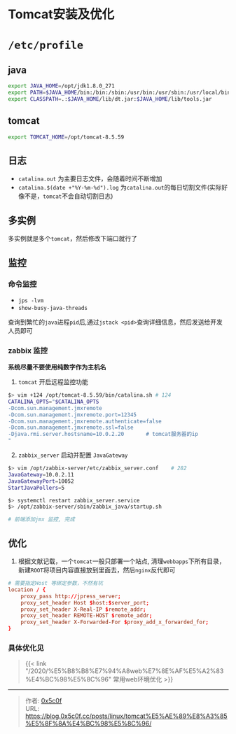 # Tomcat安装及优化


# `/etc/profile`  
## java  
```bash
export JAVA_HOME=/opt/jdk1.8.0_271
export PATH=$JAVA_HOME/bin:/bin:/sbin:/usr/bin:/usr/sbin:/usr/local/bin:/usr/local/sbin:~/bin
export CLASSPATH=.:$JAVA_HOME/lib/dt.jar:$JAVA_HOME/lib/tools.jar
```

## tomcat  
```bash
export TOMCAT_HOME=/opt/tomcat-8.5.59
```

## 日志 
- `catalina.out` 为主要日志文件，会随着时间不断增加  
- `catalina.$(date +"%Y-%m-%d").log` 为`catalina.out`的每日切割文件(实际好像不是，`tomcat`不会自动切割日志) 

## 多实例
多实例就是多个`tomcat`，然后修改下端口就行了

## 监控
### 命令监控 
- `jps -lvm`  
- `show-busy-java-threads`  

查询到繁忙的`java`进程`pid`后,通过`jstack <pid>`查询详细信息，然后发送给开发人员即可  

### zabbix 监控 
 **系统尽量不要使用纯数字作为主机名**   
1. `tomcat` 开启远程监控功能  
```bash
$> vim +124 /opt/tomcat-8.5.59/bin/catalina.sh # 124 
CATALINA_OPTS="$CATALINA_OPTS
-Dcom.sun.management.jmxremote 
-Dcom.sun.management.jmxremote.port=12345 
-Dcom.sun.management.jmxremote.authenticate=false 
-Dcom.sun.management.jmxremote.ssl=false 
-Djava.rmi.server.hostsname=10.0.2.20       # tomcat服务器的ip
"
```
2. `zabbix_server` 启动并配置 `JavaGateway`
```bash
$> vim /opt/zabbix-server/etc/zabbix_server.conf    # 282
JavaGateway=10.0.2.11
JavaGatewayPort=10052
StartJavaPollers=5

$> systemctl restart zabbix_server.service  
$> /opt/zabbix-server/sbin/zabbix_java/startup.sh

# 前端添加jmx 监控, 完成 
```

## 优化  
1. 根据文献记载，一个`tomcat`一般只部署一个站点, 清理`webbapps`下所有目录，新建`ROOT`将项目内容直接放到里面去，然后`nginx`反代即可  
```conf
# 需要指定Host 等绑定参数，不然有坑 
location / {
    proxy_pass http://jpress_server;
    proxy_set_header Host $host:$server_port;
    proxy_set_header X-Real-IP $remote_addr;
    proxy_set_header REMOTE-HOST $remote_addr;
    proxy_set_header X-Forwarded-For $proxy_add_x_forwarded_for;
}
```

### 具体优化见
> {{< link "/2020/%E5%B8%B8%E7%94%A8web%E7%8E%AF%E5%A2%83%E4%BC%98%E5%8C%96" 常用web环境优化 >}} 


---

> 作者: [0x5c0f](https://blog.0x5c0f.cc)  
> URL: https://blog.0x5c0f.cc/posts/linux/tomcat%E5%AE%89%E8%A3%85%E5%8F%8A%E4%BC%98%E5%8C%96/  

